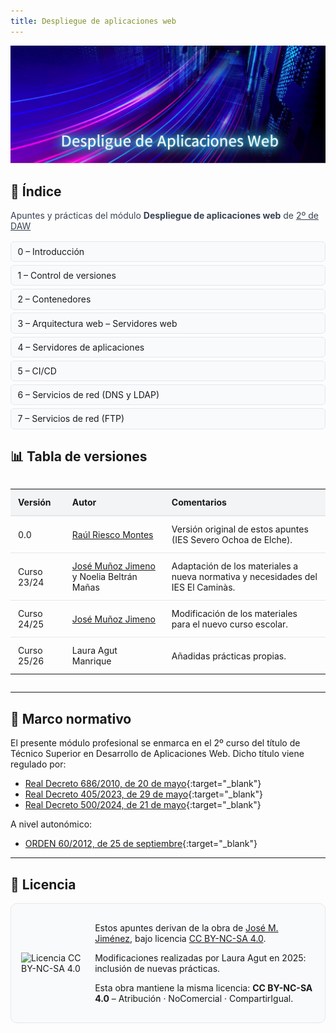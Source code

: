 ```yaml
---
title: Despliegue de aplicaciones web
---
```

![](img/DespliegueAplicacionesWeb2.png)

## 📑 Índice

<p style="margin:.5rem 0 1rem; color:#374151;">
Apuntes y prácticas del módulo <b>Despliegue de aplicaciones web</b> de <u>2º de DAW</u>
</p>

<ul style="list-style:none; padding:0; margin:0; display:grid; grid-template-columns:1fr; gap:.3rem; max-width:700px;">
  <li style="background:#f8fafc; border:1px solid #e5e7eb; border-radius:6px;">
    <a href="Ud0 Introduccion/Ud0_1Introalmodulo/" style="display:block; padding:.45rem .65rem; text-decoration:none;">0 – Introducción</a>
  </li>
  <li style="background:#f8fafc; border:1px solid #e5e7eb; border-radius:6px;">
    <a href="Ud1 ControlVersiones/T01_index_git/" style="display:block; padding:.45rem .65rem; text-decoration:none;">1 – Control de versiones</a>
  </li>
  <li style="background:#f8fafc; border:1px solid #e5e7eb; border-radius:6px;">
    <a href="Ud2 Contenedores/" style="display:block; padding:.45rem .65rem; text-decoration:none;">2 – Contenedores</a>
  </li>
  <li style="background:#f8fafc; border:1px solid #e5e7eb; border-radius:6px;">
    <a href="Ud3 ArquitecturaWeb/" style="display:block; padding:.45rem .65rem; text-decoration:none;">3 – Arquitectura web – Servidores web</a>
  </li>
  <li style="background:#f8fafc; border:1px solid #e5e7eb; border-radius:6px;">
    <a href="Ud6_ServidoresAplicaciones.md" style="display:block; padding:.45rem .65rem; text-decoration:none;">4 – Servidores de aplicaciones</a>
  </li>
  <li style="background:#f8fafc; border:1px solid #e5e7eb; border-radius:6px;">
    <a href="Ud7_CICD.md" style="display:block; padding:.45rem .65rem; text-decoration:none;">5 – CI/CD</a>
  </li>
  <li style="background:#f8fafc; border:1px solid #e5e7eb; border-radius:6px;">
    <a href="Ud4_ServiciosRed1.md" style="display:block; padding:.45rem .65rem; text-decoration:none;">6 – Servicios de red (DNS y LDAP)</a>
  </li>
  <li style="background:#f8fafc; border:1px solid #e5e7eb; border-radius:6px;">
    <a href="Ud5_ServiciosRed2.md" style="display:block; padding:.45rem .65rem; text-decoration:none;">7 – Servicios de red (FTP)</a>
  </li>
</ul>

<style>
ul[style] a:hover{
  background:#eef2ff;
}
</style>


<style>
/* Hover sutil y responsivo */
ul[style] a:hover{ background:#eef2ff; }
@media (max-width: 800px){
  ul[style]{ grid-template-columns:1fr; }
}
</style>



## 📊 Tabla de versiones

<div style="overflow-x:auto; margin-top:1rem;">

<table style="width:100%; border-collapse:collapse; text-align:left;">
  <thead style="background:#f3f4f6;">
    <tr>
      <th style="padding:0.75rem; border-bottom:2px solid #e5e7eb;">Versión</th>
      <th style="padding:0.75rem; border-bottom:2px solid #e5e7eb;">Autor</th>
      <th style="padding:0.75rem; border-bottom:2px solid #e5e7eb;">Comentarios</th>
    </tr>
  </thead>
  <tbody>
    <tr>
      <td style="padding:0.75rem; border-bottom:1px solid #e5e7eb;">0.0</td>
      <td style="padding:0.75rem; border-bottom:1px solid #e5e7eb;">
        <a href="mailto:r.riesco@edu.gva.es">Raúl Riesco Montes</a>
      </td>
      <td style="padding:0.75rem; border-bottom:1px solid #e5e7eb;">
        Versión original de estos apuntes (IES Severo Ochoa de Elche).
      </td>
    </tr>
    <tr>
      <td style="padding:0.75rem; border-bottom:1px solid #e5e7eb;">Curso 23/24</td>
      <td style="padding:0.75rem; border-bottom:1px solid #e5e7eb;">
        <a href="https://about.me/jmunozj" target="_blank">José Muñoz Jimeno</a> y Noelia Beltrán Mañas
      </td>
      <td style="padding:0.75rem; border-bottom:1px solid #e5e7eb;">
        Adaptación de los materiales a nueva normativa y necesidades del IES El Caminàs.
      </td>
    </tr>
    <tr>
      <td style="padding:0.75rem; border-bottom:1px solid #e5e7eb;">Curso 24/25</td>
      <td style="padding:0.75rem; border-bottom:1px solid #e5e7eb;">
        <a href="https://about.me/jmunozj" target="_blank">José Muñoz Jimeno</a>
      </td>
      <td style="padding:0.75rem; border-bottom:1px solid #e5e7eb;">
        Modificación de los materiales para el nuevo curso escolar.
      </td>
    </tr>
    <tr>
      <td style="padding:0.75rem;">Curso 25/26</td>
      <td style="padding:0.75rem;">Laura Agut Manrique</td>
      <td style="padding:0.75rem;">Añadidas prácticas propias.</td>
    </tr>
  </tbody>
</table>
</div>

---

## 📜 Marco normativo
El presente módulo profesional se enmarca en el 2º curso del título de Técnico Superior en Desarrollo de Aplicaciones Web. Dicho título viene regulado por:

- [Real Decreto 686/2010, de 20 de mayo](https://www.boe.es/eli/es/rd/2010/05/20/686){:target="_blank"}  
- [Real Decreto 405/2023, de 29 de mayo](https://www.boe.es/eli/es/rd/2023/05/29/405){:target="_blank"}  
- [Real Decreto 500/2024, de 21 de mayo](https://www.boe.es/eli/es/rd/2024/05/21/500){:target="_blank"}  

A nivel autonómico:  

- [ORDEN 60/2012, de 25 de septiembre](https://dogv.gva.es/es/eli/es-vc/o/2012/09/25/60/){:target="_blank"}  

---

## 📖 Licencia

<div style="border:1px solid #e5e7eb; border-radius:10px; padding:1rem; background:#f9fafb; display:flex; align-items:center; gap:1rem;">

<img src="https://i.creativecommons.org/l/by-nc-sa/4.0/88x31.png" alt="Licencia CC BY-NC-SA 4.0">

<div>
  <p>Estos apuntes derivan de la obra de <a href="https://jmunozji.github.io/DAW/">José M. Jiménez</a>, bajo licencia 
  <a href="https://creativecommons.org/licenses/by-nc-sa/4.0/">CC BY-NC-SA 4.0</a>.</p>

  <p>Modificaciones realizadas por Laura Agut en 2025: inclusión de nuevas prácticas.</p>

  <p>Esta obra mantiene la misma licencia: <b>CC BY-NC-SA 4.0</b> – Atribución · NoComercial · CompartirIgual.</p>
</div>

</div>

